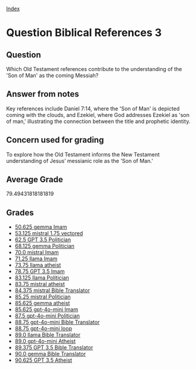 
[Index](../../index.md)
# Question Biblical References 3
## Question
Which Old Testament references contribute to the understanding of the 'Son of Man' as the coming Messiah?

## Answer from notes
Key references include Daniel 7:14, where the 'Son of Man' is depicted coming with the clouds, and Ezekiel, where God addresses Ezekiel as 'son of man,' illustrating the connection between the title and prophetic identity.

## Concern used for grading
To explore how the Old Testament informs the New Testament understanding of Jesus’ messianic role as the 'Son of Man.'

## Average Grade
79.49431818181819

## Grades
 * [50.625 gemma Imam](../answers/gemma_Imam/Biblical_References_3.md)
 * [53.125 mistral 1.75 vectored](../answers/mistral_1.75_vectored/Biblical_References_3.md)
 * [62.5 GPT 3.5 Politician](../answers/GPT_3.5_Politician/Biblical_References_3.md)
 * [68.125 gemma Politician](../answers/gemma_Politician/Biblical_References_3.md)
 * [70.0 mistral Imam](../answers/mistral_Imam/Biblical_References_3.md)
 * [71.25 llama Imam](../answers/llama_Imam/Biblical_References_3.md)
 * [73.75 llama atheist](../answers/llama_atheist/Biblical_References_3.md)
 * [78.75 GPT 3.5 Imam](../answers/GPT_3.5_Imam/Biblical_References_3.md)
 * [83.125 llama Politician](../answers/llama_Politician/Biblical_References_3.md)
 * [83.75 mistral atheist](../answers/mistral_atheist/Biblical_References_3.md)
 * [84.375 mistral Bible Translator](../answers/mistral_Bible_Translator/Biblical_References_3.md)
 * [85.25 mistral Politician](../answers/mistral_Politician/Biblical_References_3.md)
 * [85.625 gemma atheist](../answers/gemma_atheist/Biblical_References_3.md)
 * [85.625 gpt-4o-mini Imam](../answers/gpt-4o-mini_Imam/Biblical_References_3.md)
 * [87.5 gpt-4o-mini Politician](../answers/gpt-4o-mini_Politician/Biblical_References_3.md)
 * [88.75 gpt-4o-mini Bible Translator](../answers/gpt-4o-mini_Bible_Translator/Biblical_References_3.md)
 * [88.75 gpt-4o-mini loop](../answers/gpt-4o-mini_loop/Biblical_References_3.md)
 * [89.0 llama Bible Translator](../answers/llama_Bible_Translator/Biblical_References_3.md)
 * [89.0 gpt-4o-mini Atheist](../answers/gpt-4o-mini_Atheist/Biblical_References_3.md)
 * [89.375 GPT 3.5 Bible Translator](../answers/GPT_3.5_Bible_Translator/Biblical_References_3.md)
 * [90.0 gemma Bible Translator](../answers/gemma_Bible_Translator/Biblical_References_3.md)
 * [90.625 GPT 3.5 Atheist](../answers/GPT_3.5_Atheist/Biblical_References_3.md)
